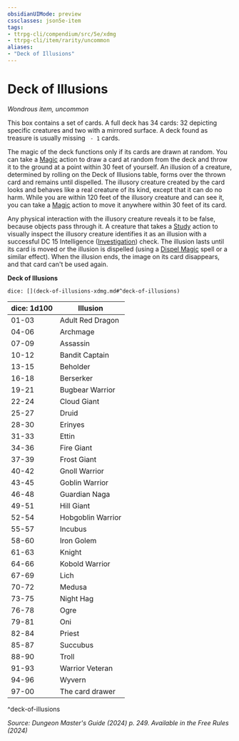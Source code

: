 ```yaml
---
obsidianUIMode: preview
cssclasses: json5e-item
tags:
- ttrpg-cli/compendium/src/5e/xdmg
- ttrpg-cli/item/rarity/uncommon
aliases: 
- "Deck of Illusions"
---
```

# Deck of Illusions
*Wondrous item, uncommon*  



This box contains a set of cards. A full deck has 34 cards: 32 depicting specific creatures and two with a mirrored surface. A deck found as treasure is usually missing ` - 1` cards.

The magic of the deck functions only if its cards are drawn at random. You can take a [Magic](Mechanics/rules/actions.md#Magic) action to draw a card at random from the deck and throw it to the ground at a point within 30 feet of yourself. An illusion of a creature, determined by rolling on the Deck of Illusions table, forms over the thrown card and remains until dispelled. The illusory creature created by the card looks and behaves like a real creature of its kind, except that it can do no harm. While you are within 120 feet of the illusory creature and can see it, you can take a [Magic](Mechanics/rules/actions.md#Magic) action to move it anywhere within 30 feet of its card.

Any physical interaction with the illusory creature reveals it to be false, because objects pass through it. A creature that takes a [Study](Mechanics/rules/actions.md#Study) action to visually inspect the illusory creature identifies it as an illusion with a successful DC 15 Intelligence ([Investigation](Mechanics/rules/skills.md#Investigation)) check. The illusion lasts until its card is moved or the illusion is dispelled (using a [Dispel Magic](Mechanics/spells/dispel-magic-xphb.md) spell or a similar effect). When the illusion ends, the image on its card disappears, and that card can't be used again.

**Deck of Illusions**

`dice: [](deck-of-illusions-xdmg.md#^deck-of-illusions)`

| dice: 1d100 | Illusion |
|-------------|----------|
| 01-03 | Adult Red Dragon |
| 04-06 | Archmage |
| 07-09 | Assassin |
| 10-12 | Bandit Captain |
| 13-15 | Beholder |
| 16-18 | Berserker |
| 19-21 | Bugbear Warrior |
| 22-24 | Cloud Giant |
| 25-27 | Druid |
| 28-30 | Erinyes |
| 31-33 | Ettin |
| 34-36 | Fire Giant |
| 37-39 | Frost Giant |
| 40-42 | Gnoll Warrior |
| 43-45 | Goblin Warrior |
| 46-48 | Guardian Naga |
| 49-51 | Hill Giant |
| 52-54 | Hobgoblin Warrior |
| 55-57 | Incubus |
| 58-60 | Iron Golem |
| 61-63 | Knight |
| 64-66 | Kobold Warrior |
| 67-69 | Lich |
| 70-72 | Medusa |
| 73-75 | Night Hag |
| 76-78 | Ogre |
| 79-81 | Oni |
| 82-84 | Priest |
| 85-87 | Succubus |
| 88-90 | Troll |
| 91-93 | Warrior Veteran |
| 94-96 | Wyvern |
| 97-00 | The card drawer |
^deck-of-illusions

*Source: Dungeon Master's Guide (2024) p. 249. Available in the Free Rules (2024)*